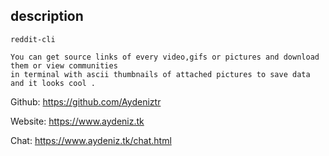 
## description
```
reddit-cli

You can get source links of every video,gifs or pictures and download them or view communities 
in terminal with ascii thumbnails of attached pictures to save data and it looks cool .
```

  Github: https://github.com/Aydeniztr
  
  Website: https://www.aydeniz.tk 
  
  Chat: https://www.aydeniz.tk/chat.html 
